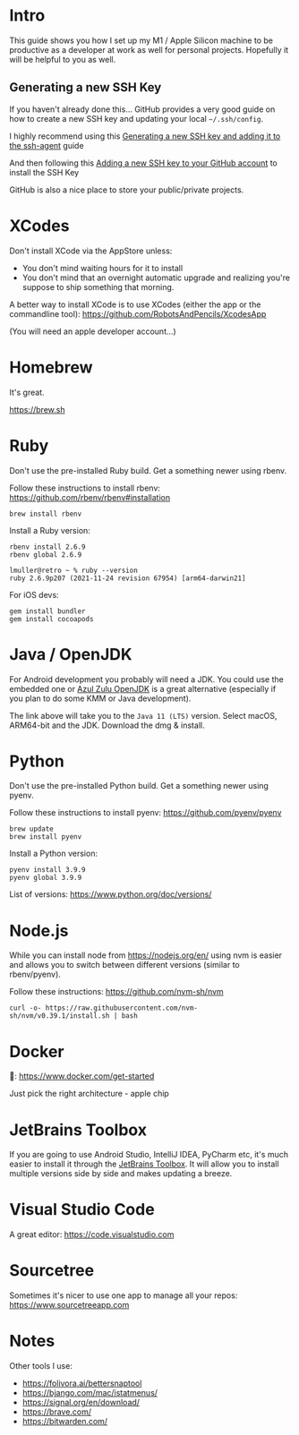 # Intro

This guide shows you how I set up my M1 / Apple Silicon machine to be productive as a developer at work as well for personal projects. Hopefully it will be helpful to you as well.

## Generating a new SSH Key

If you haven't already done this... GitHub provides a very good guide on how to create a new SSH key and updating your local `~/.ssh/config`.

I highly recommend using this [Generating a new SSH key and adding it to the ssh-agent](https://docs.github.com/en/authentication/connecting-to-github-with-ssh/generating-a-new-ssh-key-and-adding-it-to-the-ssh-agent) guide

And then following this [Adding a new SSH key to your GitHub account](https://docs.github.com/en/authentication/connecting-to-github-with-ssh/adding-a-new-ssh-key-to-your-github-account) to install the SSH Key

GitHub is also a nice place to store your public/private projects.

# XCodes

Don't install XCode via the AppStore unless:

* You don't mind waiting hours for it to install
* You don't mind that an overnight automatic upgrade and realizing you're suppose to ship something that morning.

A better way to install XCode is to use XCodes (either the app or the commandline tool):
https://github.com/RobotsAndPencils/XcodesApp

(You will need an apple developer account...)

# Homebrew

It's great.

https://brew.sh

# Ruby

Don't use the pre-installed Ruby build. Get a something newer using rbenv. 

Follow these instructions to install rbenv: https://github.com/rbenv/rbenv#installation

    brew install rbenv
 
 Install a Ruby version:

    rbenv install 2.6.9
    rbenv global 2.6.9

    lmuller@retro ~ % ruby --version
    ruby 2.6.9p207 (2021-11-24 revision 67954) [arm64-darwin21]

For iOS devs:

    gem install bundler
    gem install cocoapods


# Java / OpenJDK

For Android development you probably will need a JDK. You could use the embedded one or [Azul Zulu OpenJDK](https://www.azul.com/downloads/?version=java-11-lts&os=macos&package=jdk) is a great alternative (especially if you plan to do some KMM or Java development).

The link above will take you to the `Java 11 (LTS)` version. Select macOS, ARM64-bit and the JDK. Download the dmg & install.

# Python

Don't use the pre-installed Python build. Get a something newer using pyenv.

Follow these instructions to install pyenv: https://github.com/pyenv/pyenv

    brew update
    brew install pyenv

Install a Python version:

    pyenv install 3.9.9
    pyenv global 3.9.9

List of versions: https://www.python.org/doc/versions/

# Node.js

While you can install node from https://nodejs.org/en/ using nvm is easier and allows you to switch between different versions (similar to rbenv/pyenv).

Follow these instructions: https://github.com/nvm-sh/nvm

    curl -o- https://raw.githubusercontent.com/nvm-sh/nvm/v0.39.1/install.sh | bash


# Docker

🐳: https://www.docker.com/get-started

Just pick the right architecture - apple chip

# JetBrains Toolbox

If you are going to use Android Studio, IntelliJ IDEA, PyCharm etc, it's much easier to install it through the [JetBrains Toolbox](https://www.jetbrains.com/toolbox-app/). It will allow you to install multiple versions side by side and makes updating a breeze.

# Visual Studio Code

A great editor: https://code.visualstudio.com

# Sourcetree

Sometimes it's nicer to use one app to manage all your repos: https://www.sourcetreeapp.com

# Notes

Other tools I use:
* https://folivora.ai/bettersnaptool
* https://bjango.com/mac/istatmenus/
* https://signal.org/en/download/
* https://brave.com/
* https://bitwarden.com/